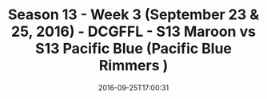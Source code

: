 ---
title: Season 13 - Week 3 (September 23 & 25, 2016) - DCGFFL - S13 Maroon vs S13 Pacific
  Blue (Pacific Blue Rimmers )
teams-score:
- team: _teams/s13-maroon.md
  score: 20
- team: _teams/s13-pacific-blue.md
  score: 19
mvp: A. Plier (Maroon); P. Sima (Pacific)
game-ball: E. Binder (Maroon); F. Cheng (Pacific)
season: 13
week: 3
date: '2016-09-25T17:00:31'
pageid: season-13-week-3-september-23-25-2016-4819-vs-4823
---